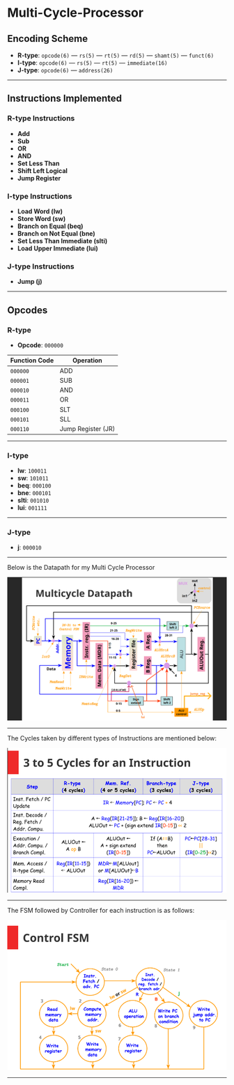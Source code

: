 ﻿# Multi-Cycle-Processor
## Encoding Scheme
- **R-type**: `opcode(6)` — `rs(5)` — `rt(5)` — `rd(5)` — `shamt(5)` — `funct(6)`  
- **I-type**: `opcode(6)` — `rs(5)` — `rt(5)` — `immediate(16)`  
- **J-type**: `opcode(6)` — `address(26)`

---

## Instructions Implemented

### R-type Instructions
- **Add**
- **Sub**
- **OR**
- **AND**
- **Set Less Than**
- **Shift Left Logical**
- **Jump Register**

### I-type Instructions
- **Load Word (lw)**
- **Store Word (sw)**
- **Branch on Equal (beq)**
- **Branch on Not Equal (bne)**
- **Set Less Than Immediate (slti)**
- **Load Upper Immediate (lui)**

### J-type Instructions
- **Jump (j)**

---

## Opcodes

### R-type
- **Opcode**: `000000`

| Function Code | Operation          |
|---------------|--------------------|
| `000000`      | ADD                |
| `000001`      | SUB                |
| `000010`      | AND                |
| `000011`      | OR                 |
| `000100`      | SLT                |
| `000101`      | SLL                |
| `000110`      | Jump Register (JR) |

---

### I-type
- **lw**:  `100011`  
- **sw**:  `101011`  
- **beq**: `000100`  
- **bne**: `000101`  
- **slti**: `001010`  
- **lui**: `001111`  

---

### J-type
- **j**: `000010`  

---

Below is the Datapath for my Multi Cycle Processor
<p align="center">
  <img src="https://github.com/nikhilgurjar02/Multi-Cycle-Processor/blob/main/MultiMips_Edited.png?raw=true" width="600">
</p>

---


The Cycles taken by different types of Instructions are mentioned below:
<p align="center">
  <img src="https://github.com/nikhilgurjar02/Multi-Cycle-Processor/blob/main/datapath_multicycle_processor.png?raw=true" width="600">
</p>

---

The FSM followed by Controller for each instruction is as follows:
<p align="center">
  <img src="https://github.com/nikhilgurjar02/Multi-Cycle-Processor/blob/main/Controller_FSM.png" width="600">
</p>

---





